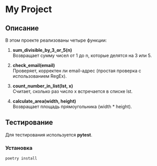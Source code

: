 # My Project

## Описание

В этом проекте реализованы четыре функции:

1. **sum_divisible_by_3_or_5(n)**  
   Возвращает сумму чисел от 1 до n, которые делятся на 3 или 5.

2. **check_email(email)**  
   Проверяет, корректен ли email-адрес (простая проверка с использованием RegEx).

3. **count_number_in_list(lst, x)**  
   Считает, сколько раз число x встречается в списке lst.

4. **calculate_area(width, height)**  
   Возвращает площадь прямоугольника (width * height).

## Тестирование

Для тестирования используется **pytest**.

### Установка

```bash
poetry install